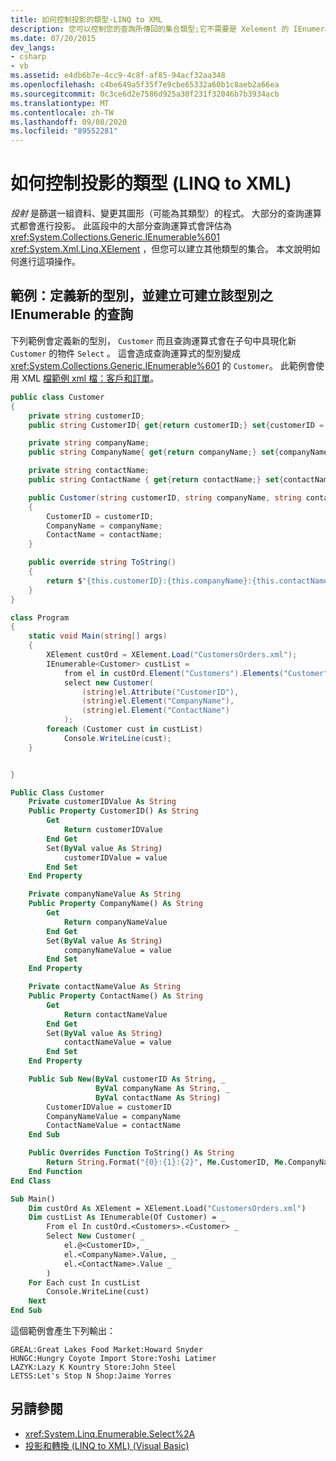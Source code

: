 ```yaml
---
title: 如何控制投影的類型-LINQ to XML
description: 您可以控制您的查詢所傳回的集合類型;它不需要是 Xelement 的 IEnumerable。
ms.date: 07/20/2015
dev_langs:
- csharp
- vb
ms.assetid: e4db6b7e-4cc9-4c8f-af85-94acf32aa348
ms.openlocfilehash: c4be649a5f35f7e9cbe65332a60b1c8aeb2a66ea
ms.sourcegitcommit: 0c3ce6d2e7586d925a30f231f32046b7b3934acb
ms.translationtype: MT
ms.contentlocale: zh-TW
ms.lasthandoff: 09/08/2020
ms.locfileid: "89552281"
---
```

# <a name="how-to-control-the-type-of-a-projection-linq-to-xml"></a>如何控制投影的類型 (LINQ to XML) 

*投射* 是篩選一組資料、變更其圖形（可能為其類型）的程式。 大部分的查詢運算式都會進行投影。 此區段中的大部分查詢運算式會評估為 <xref:System.Collections.Generic.IEnumerable%601> <xref:System.Xml.Linq.XElement> ，但您可以建立其他類型的集合。 本文說明如何進行這項操作。

## <a name="example-define-a-new-type-and-create-a-query-that-creates-an-ienumerable-of-that-type"></a>範例：定義新的型別，並建立可建立該型別之 IEnumerable 的查詢

下列範例會定義新的型別， `Customer` 而且查詢運算式會在子句中具現化新 `Customer` 的物件 `Select` 。 這會造成查詢運算式的型別變成 <xref:System.Collections.Generic.IEnumerable%601> 的 `Customer`。 此範例會使用 XML [檔範例 xml 檔：客戶和訂單](sample-xml-file-customers-orders.md)。

```csharp
public class Customer
{
    private string customerID;
    public string CustomerID{ get{return customerID;} set{customerID = value;}}

    private string companyName;
    public string CompanyName{ get{return companyName;} set{companyName = value;}}

    private string contactName;
    public string ContactName { get{return contactName;} set{contactName = value;}}

    public Customer(string customerID, string companyName, string contactName)
    {
        CustomerID = customerID;
        CompanyName = companyName;
        ContactName = contactName;
    }

    public override string ToString()
    {
        return $"{this.customerID}:{this.companyName}:{this.contactName}";
    }
}

class Program
{
    static void Main(string[] args)
    {
        XElement custOrd = XElement.Load("CustomersOrders.xml");
        IEnumerable<Customer> custList =
            from el in custOrd.Element("Customers").Elements("Customer")
            select new Customer(
                (string)el.Attribute("CustomerID"),
                (string)el.Element("CompanyName"),
                (string)el.Element("ContactName")
            );
        foreach (Customer cust in custList)
            Console.WriteLine(cust);
    }


}
```

```vb
Public Class Customer
    Private customerIDValue As String
    Public Property CustomerID() As String
        Get
            Return customerIDValue
        End Get
        Set(ByVal value As String)
            customerIDValue = value
        End Set
    End Property

    Private companyNameValue As String
    Public Property CompanyName() As String
        Get
            Return companyNameValue
        End Get
        Set(ByVal value As String)
            companyNameValue = value
        End Set
    End Property

    Private contactNameValue As String
    Public Property ContactName() As String
        Get
            Return contactNameValue
        End Get
        Set(ByVal value As String)
            contactNameValue = value
        End Set
    End Property

    Public Sub New(ByVal customerID As String, _
                   ByVal companyName As String, _
                   ByVal contactName As String)
        CustomerIDValue = customerID
        CompanyNameValue = companyName
        ContactNameValue = contactName
    End Sub

    Public Overrides Function ToString() As String
        Return String.Format("{0}:{1}:{2}", Me.CustomerID, Me.CompanyName, Me.ContactName)
    End Function
End Class

Sub Main()
    Dim custOrd As XElement = XElement.Load("CustomersOrders.xml")
    Dim custList As IEnumerable(Of Customer) = _
        From el In custOrd.<Customers>.<Customer> _
        Select New Customer( _
            el.@<CustomerID>, _
            el.<CompanyName>.Value, _
            el.<ContactName>.Value _
        )
    For Each cust In custList
        Console.WriteLine(cust)
    Next
End Sub
```

這個範例會產生下列輸出：

```output
GREAL:Great Lakes Food Market:Howard Snyder
HUNGC:Hungry Coyote Import Store:Yoshi Latimer
LAZYK:Lazy K Kountry Store:John Steel
LETSS:Let's Stop N Shop:Jaime Yorres
```

## <a name="see-also"></a>另請參閱

- <xref:System.Linq.Enumerable.Select%2A>
- [投影和轉換 (LINQ to XML)  (Visual Basic) ](../../visual-basic/programming-guide/concepts/linq/projections-and-transformations-linq-to-xml.md)
